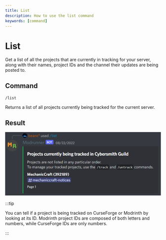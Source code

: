 ```yaml
---
title: List
description: How to use the list command
keywords: [command]
---
```


# List

Get a list of all the projects that are currently in tracking for your server, along with their names, project IDs and the channel their updates are being posted to.

## Command

`/list`

Returns a list of all projects currently being tracked for the current server.

## Result

![image](../../static/img/commands/list_result.png)

:::tip

You can tell if a project is being tracked on CurseForge or Modrinth by looking at its ID. Modrinth project IDs are composed of both letters and numbers, while CurseForge IDs are only numbers.

:::
